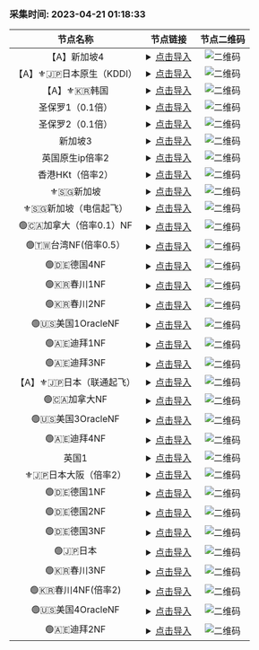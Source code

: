 ### 采集时间: 2023-04-21 01:18:33 
| 节点名称 | 节点链接 | 节点二维码 |
| :---: | :---: | :---: |
| 【A】新加坡4 | <details><summary><a href="undefined" title="【A】新加坡4">点击导入</a></summary>undefined</details> | ![二维码](undefined) |
| 【A】⚜️🇯🇵日本原生（KDDI） | <details><summary><a href="undefined" title="【A】⚜️🇯🇵日本原生（KDDI）">点击导入</a></summary>undefined</details> | ![二维码](undefined) |
| 【A】⚜️🇰🇷韩国 | <details><summary><a href="undefined" title="【A】⚜️🇰🇷韩国">点击导入</a></summary>undefined</details> | ![二维码](undefined) |
| 圣保罗1（0.1倍） | <details><summary><a href="undefined" title="圣保罗1（0.1倍）">点击导入</a></summary>undefined</details> | ![二维码](undefined) |
| 圣保罗2（0.1倍） | <details><summary><a href="undefined" title="圣保罗2（0.1倍）">点击导入</a></summary>undefined</details> | ![二维码](undefined) |
| 新加坡3 | <details><summary><a href="undefined" title="新加坡3">点击导入</a></summary>undefined</details> | ![二维码](undefined) |
| 英国原生ip倍率2 | <details><summary><a href="undefined" title="英国原生ip倍率2">点击导入</a></summary>undefined</details> | ![二维码](undefined) |
| 香港HKt（倍率2） | <details><summary><a href="undefined" title="香港HKt（倍率2）">点击导入</a></summary>undefined</details> | ![二维码](undefined) |
| ⚜️🇸🇬新加坡 | <details><summary><a href="undefined" title="⚜️🇸🇬新加坡">点击导入</a></summary>undefined</details> | ![二维码](undefined) |
| ⚜️🇸🇬新加坡（电信起飞） | <details><summary><a href="undefined" title="⚜️🇸🇬新加坡（电信起飞）">点击导入</a></summary>undefined</details> | ![二维码](undefined) |
| 🟢🇨🇦加拿大（倍率0.1）NF | <details><summary><a href="undefined" title="🟢🇨🇦加拿大（倍率0.1）NF">点击导入</a></summary>undefined</details> | ![二维码](undefined) |
| 🟢🇹🇼台湾NF(倍率0.5） | <details><summary><a href="undefined" title="🟢🇹🇼台湾NF(倍率0.5）">点击导入</a></summary>undefined</details> | ![二维码](undefined) |
| 🟢🇩🇪德国4NF | <details><summary><a href="undefined" title="🟢🇩🇪德国4NF">点击导入</a></summary>undefined</details> | ![二维码](undefined) |
| 🟢🇰🇷春川1NF | <details><summary><a href="undefined" title="🟢🇰🇷春川1NF">点击导入</a></summary>undefined</details> | ![二维码](undefined) |
| 🟢🇰🇷春川2NF | <details><summary><a href="undefined" title="🟢🇰🇷春川2NF">点击导入</a></summary>undefined</details> | ![二维码](undefined) |
| 🟢🇺🇸美国1OracleNF | <details><summary><a href="undefined" title="🟢🇺🇸美国1OracleNF">点击导入</a></summary>undefined</details> | ![二维码](undefined) |
| 🟢🇦🇪迪拜1NF | <details><summary><a href="undefined" title="🟢🇦🇪迪拜1NF">点击导入</a></summary>undefined</details> | ![二维码](undefined) |
| 🟢🇦🇪迪拜3NF | <details><summary><a href="undefined" title="🟢🇦🇪迪拜3NF">点击导入</a></summary>undefined</details> | ![二维码](undefined) |
| 【A】⚜️🇯🇵日本（联通起飞） | <details><summary><a href="undefined" title="【A】⚜️🇯🇵日本（联通起飞）">点击导入</a></summary>undefined</details> | ![二维码](undefined) |
| 🟢🇨🇦加拿大NF | <details><summary><a href="undefined" title="🟢🇨🇦加拿大NF">点击导入</a></summary>undefined</details> | ![二维码](undefined) |
| 🟢🇺🇸美国3OracleNF | <details><summary><a href="undefined" title="🟢🇺🇸美国3OracleNF">点击导入</a></summary>undefined</details> | ![二维码](undefined) |
| 🟢🇦🇪迪拜4NF | <details><summary><a href="undefined" title="🟢🇦🇪迪拜4NF">点击导入</a></summary>undefined</details> | ![二维码](undefined) |
| 英国1 | <details><summary><a href="undefined" title="英国1">点击导入</a></summary>undefined</details> | ![二维码](undefined) |
| ⚜️🇯🇵日本大阪（倍率2） | <details><summary><a href="undefined" title="⚜️🇯🇵日本大阪（倍率2）">点击导入</a></summary>undefined</details> | ![二维码](undefined) |
| 🟢🇩🇪德国1NF | <details><summary><a href="undefined" title="🟢🇩🇪德国1NF">点击导入</a></summary>undefined</details> | ![二维码](undefined) |
| 🟢🇩🇪德国2NF | <details><summary><a href="undefined" title="🟢🇩🇪德国2NF">点击导入</a></summary>undefined</details> | ![二维码](undefined) |
| 🟢🇩🇪德国3NF | <details><summary><a href="undefined" title="🟢🇩🇪德国3NF">点击导入</a></summary>undefined</details> | ![二维码](undefined) |
| 🟢🇯🇵日本 | <details><summary><a href="undefined" title="🟢🇯🇵日本">点击导入</a></summary>undefined</details> | ![二维码](undefined) |
| 🟢🇰🇷春川3NF | <details><summary><a href="undefined" title="🟢🇰🇷春川3NF">点击导入</a></summary>undefined</details> | ![二维码](undefined) |
| 🟢🇰🇷春川4NF(倍率2) | <details><summary><a href="undefined" title="🟢🇰🇷春川4NF(倍率2)">点击导入</a></summary>undefined</details> | ![二维码](undefined) |
| 🟢🇺🇸美国4OracleNF | <details><summary><a href="undefined" title="🟢🇺🇸美国4OracleNF">点击导入</a></summary>undefined</details> | ![二维码](undefined) |
| 🟢🇦🇪迪拜2NF | <details><summary><a href="undefined" title="🟢🇦🇪迪拜2NF">点击导入</a></summary>undefined</details> | ![二维码](undefined) |